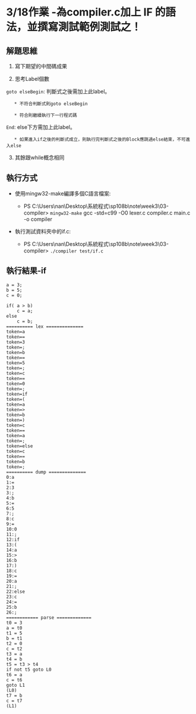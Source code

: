 # 3/18作業 -為compiler.c加上 IF 的語法，並撰寫測試範例測試之！

## 解題思維

1. 寫下期望的中間碼成果
  
2. 思考Label個數
    
  `goto elseBegin`: 判斷式之後需加上此label。
    
       * 不符合判斷式則goto elseBegin
      
       * 符合則繼續執行下一行程式碼
      
  `End`: else下方需加上此label。
    
       * 如果進入if之後的判斷式成立，則執行完判斷式之後的Block應跳過else結束，不可進入else
    
3. 其餘跟while概念相同
  
## 執行方式

* 使用mingw32-make編譯多個C語言檔案:

   * PS C:\Users\nan\Desktop\系統程式\sp108b\note\week3\03-compiler> `mingw32-make`
gcc -std=c99 -O0 lexer.c compiler.c main.c -o compiler

* 執行測試資料夾中的if.c: 

  * PS C:\Users\nan\Desktop\系統程式\sp108b\note\week3\03-compiler> `./compiler test/if.c`

## 執行結果-if

```
a = 3;
b = 5;
c = 0;

if( a > b)
    c = a;
else
    c = b;
========== lex ==============
token=a
token==
token=3
token=;
token=b
token==
token=5
token=;
token=c
token==
token=0
token=;
token=if
token=(
token=a
token=>
token=b
token=)
token=c
token==
token=a
token=;
token=else
token=c
token==
token=b
token=;
========== dump ==============
0:a
1:=
2:3
3:;
4:b
5:=
6:5
7:;
8:c
9:=
10:0
11:;
12:if
13:(
14:a
15:>
16:b
17:)
18:c
19:=
20:a
21:;
22:else
23:c
24:=
25:b
26:;
============ parse =============
t0 = 3
a = t0
t1 = 5
b = t1
t2 = 0
c = t2
t3 = a
t4 = b
t5 = t3 > t4
if not t5 goto L0
t6 = a
c = t6
goto L1
(L0)
t7 = b
c = t7
(L1)

```
